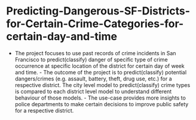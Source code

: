 # Predicting-Dangerous-SF-Districts-for-Certain-Crime-Categories-for-certain-day-and-time
- The project focuses to use past records of crime incidents in San Francisco to predict(classify) danger of specific type of crime occurrence at specific location of the district for certain day of week and time. - The outcome of the project is to predict(classify) potential dangers/crimes (e.g. assault, battery, theft, drug use, etc.) for a respective district. The city level model to predict(classify) crime types is compared to each district level model to understand different behaviour of those models. - The use-case provides more insights to police departments to make certain decisions to improve public safety for a respective district.
